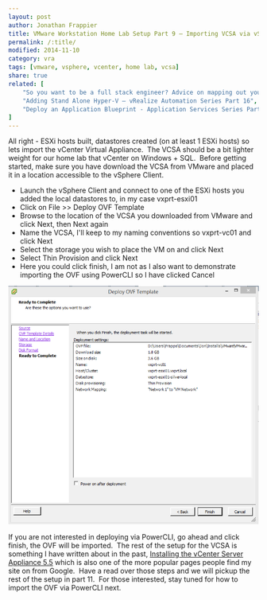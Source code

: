 ```yaml
---
layout: post
author: Jonathan Frappier
title: VMware Workstation Home Lab Setup Part 9 – Importing VCSA via vSphere Client
permalink: /:title/
modified: 2014-11-10
category: vra
tags: [vmware, vsphere, vcenter, home lab, vcsa]
share: true
related: [
    "So you want to be a full stack engineer? Advice on mapping out your career", 
    "Adding Stand Alone Hyper-V – vRealize Automation Series Part 16", 
    "Deploy an Application Blueprint - Application Services Series Part 5"
]
---
```


All right - ESXi hosts built, datastores created (on at least 1 ESXi hosts) so lets import the vCenter Virtual Appliance.  The VCSA should be a bit lighter weight for our home lab that vCenter on Windows + SQL.  Before getting started, make sure you have download the VCSA from VMware and placed it in a location accessible to the vSphere Client.
<ul>
	<li>Launch the vSphere Client and connect to one of the ESXi hosts you added the local datastores to, in my case vxprt-esxi01</li>
	<li>Click on File &gt;&gt; Deploy OVF Template</li>
	<li>Browse to the location of the VCSA you downloaded from VMware and click Next, then Next again</li>
	<li>Name the VCSA, I'll keep to my naming conventions so vxprt-vc01 and click Next</li>
	<li>Select the storage you wish to place the VM on and click Next</li>
	<li>Select Thin Provision and click Next</li>
	<li>Here you could click finish, I am not as I also want to demonstrate importing the OVF using PowerCLI so I have clicked Cancel</li>
</ul>
<img src="/images/fulls/deploy-vcsa-ovf.png" class="fit image">

If you are not interested in deploying via PowerCLI, go ahead and click finish, the OVF will be imported.  The rest of the setup for the VCSA is something I have written about in the past, <a title="Installing the vCenter Server Appliance 5.5.0b #VCSA" href="http://www.virtxpert.com/installing-vcenter-server-appliance-5-5-0b/">Installing the vCenter Server Appliance 5.5</a> which is also one of the more popular pages people find my site on from Google.  Have a read over those steps and we will pickup the rest of the setup in part 11.  For those interested, stay tuned for how to import the OVF via PowerCLI next.